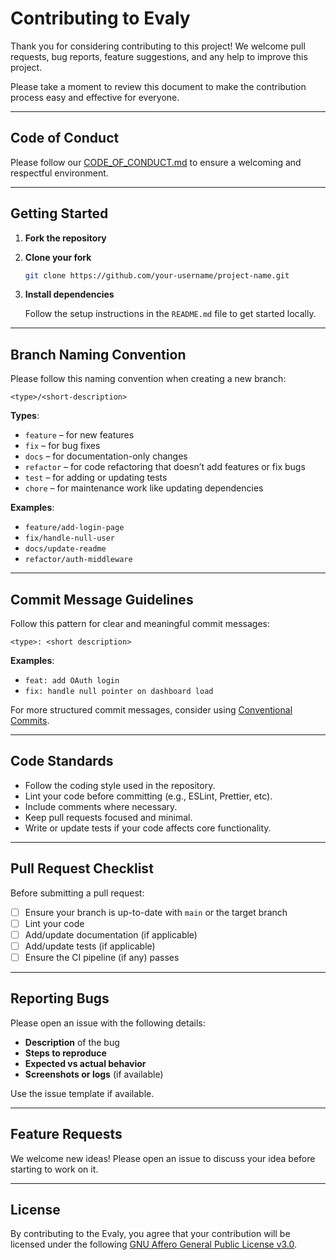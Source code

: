 # Contributing to Evaly

Thank you for considering contributing to this project! We welcome pull requests, bug reports, feature suggestions, and any help to improve this project.

Please take a moment to review this document to make the contribution process easy and effective for everyone.

---

## Code of Conduct

Please follow our [CODE\_OF\_CONDUCT.md](./CODE_OF_CONDUCT.md) to ensure a welcoming and respectful environment.

---

## Getting Started

1. **Fork the repository**
2. **Clone your fork**

   ```bash
   git clone https://github.com/your-username/project-name.git
   ```
3. **Install dependencies**

   Follow the setup instructions in the `README.md` file to get started locally.

---

## Branch Naming Convention

Please follow this naming convention when creating a new branch:

```
<type>/<short-description>
```

**Types**:

* `feature` – for new features
* `fix` – for bug fixes
* `docs` – for documentation-only changes
* `refactor` – for code refactoring that doesn’t add features or fix bugs
* `test` – for adding or updating tests
* `chore` – for maintenance work like updating dependencies

**Examples**:

* `feature/add-login-page`
* `fix/handle-null-user`
* `docs/update-readme`
* `refactor/auth-middleware`

---

## Commit Message Guidelines

Follow this pattern for clear and meaningful commit messages:

```
<type>: <short description>
```

**Examples**:

* `feat: add OAuth login`
* `fix: handle null pointer on dashboard load`

For more structured commit messages, consider using [Conventional Commits](https://www.conventionalcommits.org/).

---

## Code Standards

* Follow the coding style used in the repository.
* Lint your code before committing (e.g., ESLint, Prettier, etc).
* Include comments where necessary.
* Keep pull requests focused and minimal.
* Write or update tests if your code affects core functionality.

---

## Pull Request Checklist

Before submitting a pull request:

* [ ] Ensure your branch is up-to-date with `main` or the target branch
* [ ] Lint your code
* [ ] Add/update documentation (if applicable)
* [ ] Add/update tests (if applicable)
* [ ] Ensure the CI pipeline (if any) passes

---

## Reporting Bugs

Please open an issue with the following details:

* **Description** of the bug
* **Steps to reproduce**
* **Expected vs actual behavior**
* **Screenshots or logs** (if available)

Use the issue template if available.

---

## Feature Requests

We welcome new ideas! Please open an issue to discuss your idea before starting to work on it.

---

## License

By contributing to the Evaly, you agree that your contribution will be licensed under the following [GNU Affero General Public License v3.0](./LICENSE.md).